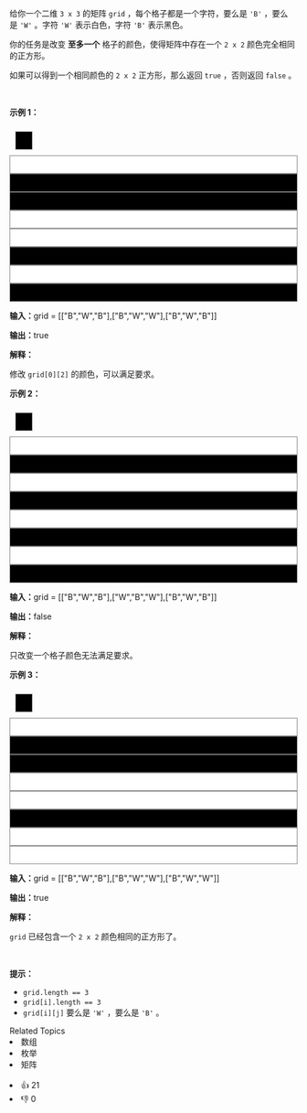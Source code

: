 <p>给你一个二维 <code>3 x 3</code>&nbsp;的矩阵&nbsp;<code>grid</code>&nbsp;，每个格子都是一个字符，要么是&nbsp;<code>'B'</code>&nbsp;，要么是&nbsp;<code>'W'</code>&nbsp;。字符&nbsp;<code>'W'</code>&nbsp;表示白色，字符&nbsp;<code>'B'</code>&nbsp;表示黑色。</p>

<p>你的任务是改变 <strong>至多一个</strong>&nbsp;格子的颜色，使得矩阵中存在一个 <code>2 x 2</code>&nbsp;颜色完全相同的正方形。
 <!-- notionvc: adf957e1-fa0f-40e5-9a2e-933b95e276a7 --></p>

<p>如果可以得到一个相同颜色的 <code>2 x 2</code>&nbsp;正方形，那么返回 <code>true</code>&nbsp;，否则返回 <code>false</code>&nbsp;。</p>

<p>&nbsp;</p> 
<style type="text/css">.grid-container { display: grid; grid-template-columns: 30px 30px 30px; padding: 10px; } .grid-item { background-color: black; border: 1px solid gray; height: 30px; font-size: 30px; text-align: center; } .grid-item-white { background-color: white; } </style> 
<style class="darkreader darkreader--sync" media="screen" type="text/css"> </style> 
<p><strong class="example">示例 1：</strong></p>

<div class="grid-container"> 
 <div class="grid-item">
  &nbsp;
 </div> 
</div>

<div class="grid-item grid-item-white">
 &nbsp;
</div>

<div class="grid-item">
 &nbsp;
</div>

<div class="grid-item">
 &nbsp;
</div>

<div class="grid-item grid-item-white">
 &nbsp;
</div>

<div class="grid-item grid-item-white">
 &nbsp;
</div>

<div class="grid-item">
 &nbsp;
</div>

<div class="grid-item grid-item-white">
 &nbsp;
</div>

<div class="grid-item">
 &nbsp;
</div>

<div class="example-block"> 
 <p><span class="example-io"><b>输入：</b>grid = [["B","W","B"],["B","W","W"],["B","W","B"]]</span></p> 
</div>

<p><span class="example-io"><b>输出：</b>true</span></p>

<p><strong>解释：</strong></p>

<p>修改&nbsp;<code>grid[0][2]</code> 的颜色，可以满足要求。</p>

<p><strong class="example">示例 2：</strong></p>

<div class="grid-container"> 
 <div class="grid-item">
  &nbsp;
 </div> 
</div>

<div class="grid-item grid-item-white">
 &nbsp;
</div>

<div class="grid-item">
 &nbsp;
</div>

<div class="grid-item grid-item-white">
 &nbsp;
</div>

<div class="grid-item">
 &nbsp;
</div>

<div class="grid-item grid-item-white">
 &nbsp;
</div>

<div class="grid-item">
 &nbsp;
</div>

<div class="grid-item grid-item-white">
 &nbsp;
</div>

<div class="grid-item">
 &nbsp;
</div>

<div class="example-block"> 
 <p><span class="example-io"><b>输入：</b>grid = [["B","W","B"],["W","B","W"],["B","W","B"]]</span></p> 
</div>

<p><span class="example-io"><b>输出：</b>false</span></p>

<p><strong>解释：</strong></p>

<p>只改变一个格子颜色无法满足要求。</p>

<p><strong class="example">示例 3：</strong></p>

<div class="grid-container"> 
 <div class="grid-item">
  &nbsp;
 </div> 
</div>

<div class="grid-item grid-item-white">
 &nbsp;
</div>

<div class="grid-item">
 &nbsp;
</div>

<div class="grid-item">
 &nbsp;
</div>

<div class="grid-item grid-item-white">
 &nbsp;
</div>

<div class="grid-item grid-item-white">
 &nbsp;
</div>

<div class="grid-item">
 &nbsp;
</div>

<div class="grid-item grid-item-white">
 &nbsp;
</div>

<div class="grid-item grid-item-white">
 &nbsp;
</div>

<div class="example-block"> 
 <p><span class="example-io"><b>输入：</b>grid = [["B","W","B"],["B","W","W"],["B","W","W"]]</span></p> 
</div>

<p><span class="example-io"><b>输出：</b>true</span></p>

<p><strong>解释：</strong></p>

<p><code>grid</code>&nbsp;已经包含一个&nbsp;<code>2 x 2</code>&nbsp;颜色相同的正方形了。
 <!-- notionvc: 9a8b2d3d-1e73-457a-abe0-c16af51ad5c2 --></p>

<p>&nbsp;</p>

<p><strong>提示：</strong></p>

<ul> 
 <li><code>grid.length == 3</code></li> 
 <li><code>grid[i].length == 3</code></li> 
 <li><code>grid[i][j]</code>&nbsp;要么是&nbsp;<code>'W'</code>&nbsp;，要么是&nbsp;<code>'B'</code> 。</li> 
</ul>

<div><div>Related Topics</div><div><li>数组</li><li>枚举</li><li>矩阵</li></div></div><br><div><li>👍 21</li><li>👎 0</li></div>